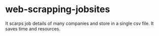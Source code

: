 # web-scrapping-jobsites
It scarps job details of many companies and store in a single csv file. It saves time and resources.
